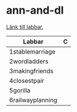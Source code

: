 # ann-and-dl
[Länk till labbar.](https://github.com/LarsAstrom/EDAF05-labs-public)

Labbar           | C    |
-----------------|------|
1stablemarriage  |      | 
2wordladders     | |
3makingfriends   | |
4closestpair     | |
5gorilla         | |
6railwayplanning | |
